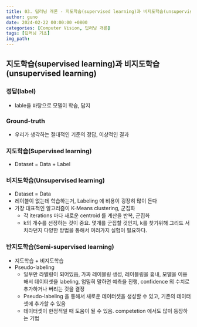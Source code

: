 ```yaml
---
title: 03. 딥러닝 개론 - 지도학습(supervised learning)과 비지도학습(unsupervised learning)
author: guno
date: 2024-02-22 00:00:00 +0800
categories: [Computer Vision, 딥러닝 개론]
tags: [딥러닝 기초]
img_path:
---
```


## 지도학습(supervised learning)과 비지도학습(unsupervised learning)

### 정답(label)
- lable을 바탕으로 모델이 학습, 답지

### Ground-truth
- 우리가 생각하는 절대적인 기준의 정답, 이상적인 결과

### 지도학습(Supervised learning)
- Dataset = Data + Label

### 비지도학습(Unsupervised learning) 
- Dataset = Data
- 레이블이 없는데 학습하는거, Labeling 에 비용이 굉장히 많이 든다
- 가장 대표적인 알고리즘이 K-Means clustering, 군집화
  - 각 iterations 마다 새로운 centroid 를 계산을 반복, 군집화
  - k의 개수를 선정하는 것이 중요. 몇개를 군집할 것인지, k를 찾기위해 그리드 서치라던지 다양한 방법을 통해서 여러가지 실험이 필요하다.

### 반지도학습(Semi-supervised learning)
- 지도학습 + 비지도학습
- Pseudo-labeling
  - 일부만 라벨링이 되어있음, 가짜 레이블링 생성, 레이블링을 흉내, 모델을 이용해서 데이터셋을 labeling, 엄밀히 말하면 예측을 진행, confidence 의 수치로 추가하거나 버리는 것을 결정
  - Pseudo-labeling 을 통해서 새로운 데이터셋을 생성할 수 있고, 기존의 데이터셋에 추가할 수 있음
  - 데이터셋이 한정적일 때 도움이 될 수 있음. competetion 에서도 많이 등장하는 기법


[nodejs]: https://nodejs.org/
[starter]: https://github.com/cotes2020/chirpy-starter
[pages-workflow-src]: https://docs.github.com/en/pages/getting-started-with-github-pages/configuring-a-publishing-source-for-your-github-pages-site#publishing-with-a-custom-github-actions-workflow
[latest-tag]: https://github.com/cotes2020/jekyll-theme-chirpy/tags
